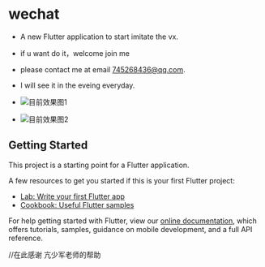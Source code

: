 # wechat

- A new Flutter application to start imitate the vx. 
- if u want do it，welcome join me
- please contact me at email 745268436@qq.com.
- I will see it in the eveing everyday.


- ![目前效果图1](https://github.com/zhang-wangz/fluttervx/blob/master/style2.png)

- ![目前效果图2](https://github.com/zhang-wangz/fluttervx/blob/master/Snip20190420_23.png)


## Getting Started

This project is a starting point for a Flutter application.

A few resources to get you started if this is your first Flutter project:

- [Lab: Write your first Flutter app](https://flutter.io/docs/get-started/codelab)
- [Cookbook: Useful Flutter samples](https://flutter.io/docs/cookbook)

For help getting started with Flutter, view our 
[online documentation](https://flutter.io/docs), which offers tutorials, 
samples, guidance on mobile development, and a full API reference.

//在此感谢 亢少军老师的帮助
